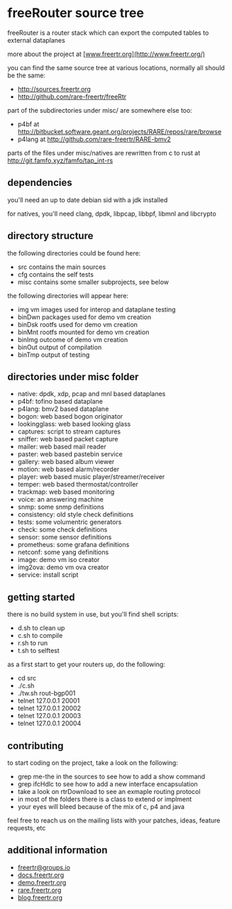 # freeRouter source tree

freeRouter is a router stack which can export the computed tables to external dataplanes

more about the project at [www.freertr.org](http://www.freertr.org/)

you can find the same source tree at various locations, normally all should be the same:
* http://sources.freertr.org
* http://github.com/rare-freertr/freeRtr

part of the subdirectories under misc/ are somewhere else too:
* p4bf at http://bitbucket.software.geant.org/projects/RARE/repos/rare/browse
* p4lang at http://github.com/rare-freertr/RARE-bmv2

parts of the files under misc/natives are rewritten from c to rust at http://git.famfo.xyz/famfo/tap_int-rs

## dependencies

you'll need an up to date debian sid with a jdk installed

for natives, you'll need clang, dpdk, libpcap, libbpf, libmnl and libcrypto

## directory structure

the following directories could be found here:
* src contains the main sources
* cfg contains the self tests
* misc contains some smaller subprojects, see below

the following directories will appear here:
* img vm images used for interop and dataplane testing
* binDwn packages used for demo vm creation
* binDsk rootfs used for demo vm creation
* binMnt rootfs mounted for demo vm creation
* binImg outcome of demo vm creation
* binOut output of compilation
* binTmp output of testing

## directories under misc folder

* native: dpdk, xdp, pcap and mnl based dataplanes
* p4bf: tofino based dataplane
* p4lang: bmv2 based dataplane
* bogon: web based bogon originator
* lookingglass: web based looking glass
* captures: script to stream captures
* sniffer: web based packet capture
* mailer: web based mail reader
* paster: web based pastebin service
* gallery: web based album viewer
* motion: web based alarm/recorder
* player: web based music player/streamer/receiver
* temper: web based thermostat/controller
* trackmap: web based monitoring
* voice: an answering machine
* snmp: some snmp definitions
* consistency: old style check definitions
* tests: some volumentric generators
* check: some check definitions
* sensor: some sensor definitions
* prometheus: some grafana definitions
* netconf: some yang definitions
* image: demo vm iso creator
* img2ova: demo vm ova creator
* service: install script

## getting started

there is no build system in use, but you'll find shell scripts:
* d.sh to clean up
* c.sh to compile
* r.sh to run
* t.sh to selftest

as a first start to get your routers up, do the following:
* cd src
* ./c.sh
* ./tw.sh rout-bgp001
* telnet 127.0.0.1 20001
* telnet 127.0.0.1 20002
* telnet 127.0.0.1 20003
* telnet 127.0.0.1 20004

## contributing

to start coding on the project, take a look on the following:
* grep me-the in the sources to see how to add a show command
* grep ifcHdlc to see how to add a new interface encapsulation
* take a look on rtrDownload to see an exmaple routing protocol
* in most of the folders there is a class to extend or implment
* your eyes will bleed because of the mix of c, p4 and java

feel free to reach us on the mailing lists with your patches, ideas, feature requests, etc

## additional information

* [freertr@groups.io](mailto:freertr@groups.io)
* [docs.freertr.org](http://docs.freertr.org/)
* [demo.freertr.org](http://demo.freertr.org/)
* [rare.freertr.org](http://rare.freertr.org/)
* [blog.freertr.org](http://blog.freertr.org/)
